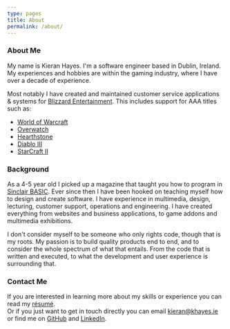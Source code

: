 ```yaml
---
type: pages
title: About
permalink: /about/
---
```


<h3>About Me</h3>
<p>
    My name is Kieran Hayes. I'm a software engineer based in Dublin, Ireland.<br />
    My experiences and hobbies are within the gaming industry, where I have over a decade of experience.
</p>
<p>
    Most notably I have created and maintained customer service applications & systems for <a href="https://www.blizzard.com/" target="_blank">Blizzard Entertainment</a>. This includes support for AAA titles such as:
    <ul>
        <li><a href="https://worldofwarcraft.com/" target="_blank">World of Warcraft</a></li>
        <li><a href="https://playoverwatch.com/" target="_blank">Overwatch</a></li>
        <li><a href="https://playhearthstone.com/" target="_blank">Hearthstone</a></li>
        <li><a href="https://diablo3.com/" target="_blank">Diablo III</a></li>
        <li><a href="https://starcraft2.com/" target="_blank">StarCraft II</a></li>
    </ul>
</p>

<h3>Background</h3>
<p>
    As a 4-5 year old I picked up a magazine that taught you how to program in <a href="https://en.wikipedia.org/wiki/Sinclair_BASIC" target="_blank">Sinclair BASIC</a>. Ever since then I have been hooked on teaching myself how to design and create software. I have experience in multimedia, design, lecturing, customer support, operations and engineering. I have created everything from websites and business applications, to game addons and multimedia exhibitions.
</p>
<p>
     I don't consider myself to be someone who only rights code, though that is my roots. My passion is to build quality products end to end, and to consider the whole spectrum of what that entails. From the code that is written and executed, to what the development and user experience is surrounding that.
</p>

<h3>Contact Me</h3>
<p>If you are interested in learning more about my skills or experience you can read my <a href="/resume/">résumé</a>.<br />Or if you just want to get in touch directly you can email <a href="mailto:kieran@khayes.ie">kieran@khayes.ie</a> or find me on <a href="https://github.com/khayes/" title="GitHub" class="github" target="_blank">GitHub</a> and <a href="https://www.linkedin.com/in/kieran-hayes/" title="LinkedIn" target="_blank">LinkedIn</a>.<br /></p>
